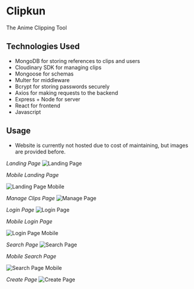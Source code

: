 # Clipkun
The Anime Clipping Tool

## Technologies Used
- MongoDB for storing references to clips and users
- Cloudinary SDK for managing clips
- Mongoose for schemas
- Multer for middleware
- Bcrypt for storing passwords securely
- Axios for making requests to the backend
- Express + Node for server
- React for frontend
- Javascript

## Usage
- Website is currently not hosted due to cost of maintaining, but images are provided before.

*Landing Page*
![Landing Page](https://cdn.discordapp.com/attachments/928022919337103393/1150156204472021154/image.png)

*Mobile Landing Page*

![Landing Page Mobile](https://cdn.discordapp.com/attachments/928022919337103393/1150162370455412866/image.png)

*Manage Clips Page*
![Manage Page](https://cdn.discordapp.com/attachments/928022919337103393/1150161796796252293/image.png)

*Login Page*
![Login Page](https://cdn.discordapp.com/attachments/928022919337103393/1150156374890790992/image.png)

*Mobile Login Page*

![Login Page Mobile](https://cdn.discordapp.com/attachments/928022919337103393/1150162297612939335/image.png)


*Search Page*
![Search Page](https://cdn.discordapp.com/attachments/928022919337103393/1150161188269858847/image.png)

*Mobile Search Page*

![Search Page Mobile](https://cdn.discordapp.com/attachments/928022919337103393/1150163426925084824/image.png)

*Create Page*
![Create Page](https://cdn.discordapp.com/attachments/928022919337103393/1150161347263344813/image.png)





